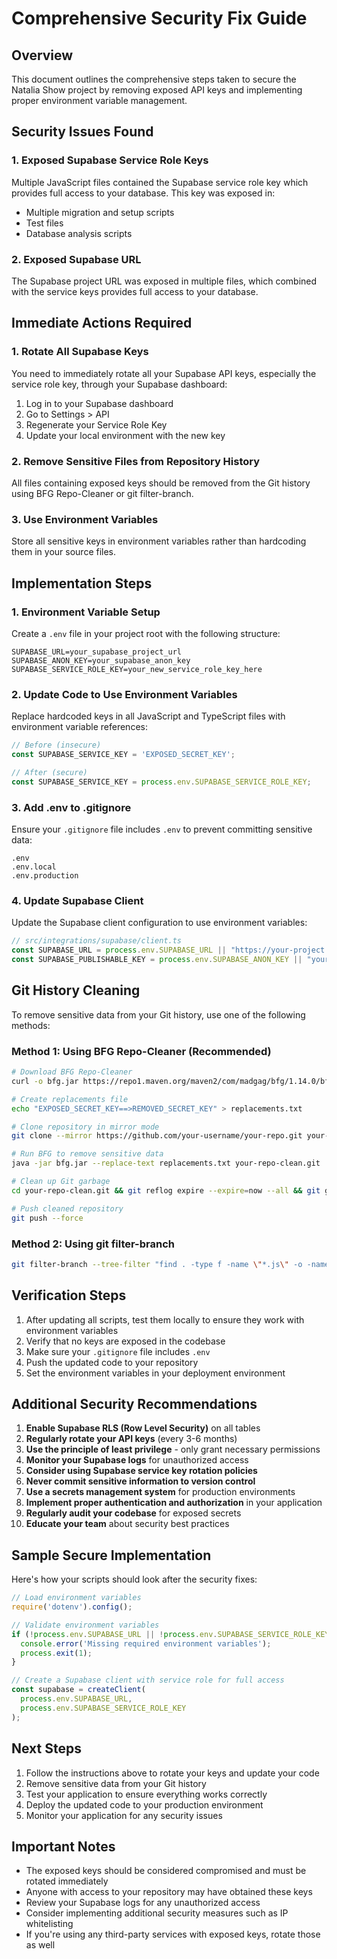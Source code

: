 # Comprehensive Security Fix Guide

## Overview

This document outlines the comprehensive steps taken to secure the Natalia Show project by removing exposed API keys and implementing proper environment variable management.

## Security Issues Found

### 1. Exposed Supabase Service Role Keys
Multiple JavaScript files contained the Supabase service role key which provides full access to your database. This key was exposed in:
- Multiple migration and setup scripts
- Test files
- Database analysis scripts

### 2. Exposed Supabase URL
The Supabase project URL was exposed in multiple files, which combined with the service keys provides full access to your database.

## Immediate Actions Required

### 1. Rotate All Supabase Keys
You need to immediately rotate all your Supabase API keys, especially the service role key, through your Supabase dashboard:
1. Log in to your Supabase dashboard
2. Go to Settings > API
3. Regenerate your Service Role Key
4. Update your local environment with the new key

### 2. Remove Sensitive Files from Repository History
All files containing exposed keys should be removed from the Git history using BFG Repo-Cleaner or git filter-branch.

### 3. Use Environment Variables
Store all sensitive keys in environment variables rather than hardcoding them in your source files.

## Implementation Steps

### 1. Environment Variable Setup
Create a `.env` file in your project root with the following structure:
```
SUPABASE_URL=your_supabase_project_url
SUPABASE_ANON_KEY=your_supabase_anon_key
SUPABASE_SERVICE_ROLE_KEY=your_new_service_role_key_here
```

### 2. Update Code to Use Environment Variables
Replace hardcoded keys in all JavaScript and TypeScript files with environment variable references:
```javascript
// Before (insecure)
const SUPABASE_SERVICE_KEY = 'EXPOSED_SECRET_KEY';

// After (secure)
const SUPABASE_SERVICE_KEY = process.env.SUPABASE_SERVICE_ROLE_KEY;
```

### 3. Add .env to .gitignore
Ensure your `.gitignore` file includes `.env` to prevent committing sensitive data:
```
.env
.env.local
.env.production
```

### 4. Update Supabase Client
Update the Supabase client configuration to use environment variables:
```typescript
// src/integrations/supabase/client.ts
const SUPABASE_URL = process.env.SUPABASE_URL || "https://your-project.supabase.co";
const SUPABASE_PUBLISHABLE_KEY = process.env.SUPABASE_ANON_KEY || "your-public-key";
```

## Git History Cleaning

To remove sensitive data from your Git history, use one of the following methods:

### Method 1: Using BFG Repo-Cleaner (Recommended)
```bash
# Download BFG Repo-Cleaner
curl -o bfg.jar https://repo1.maven.org/maven2/com/madgag/bfg/1.14.0/bfg-1.14.0.jar

# Create replacements file
echo "EXPOSED_SECRET_KEY==>REMOVED_SECRET_KEY" > replacements.txt

# Clone repository in mirror mode
git clone --mirror https://github.com/your-username/your-repo.git your-repo-clean.git

# Run BFG to remove sensitive data
java -jar bfg.jar --replace-text replacements.txt your-repo-clean.git

# Clean up Git garbage
cd your-repo-clean.git && git reflog expire --expire=now --all && git gc --prune=now --aggressive

# Push cleaned repository
git push --force
```

### Method 2: Using git filter-branch
```bash
git filter-branch --tree-filter "find . -type f -name \"*.js\" -o -name \"*.ts\" | xargs sed -i 's/EXPOSED_SECRET_KEY/your_new_service_role_key_here/g'" HEAD
```

## Verification Steps

1. After updating all scripts, test them locally to ensure they work with environment variables
2. Verify that no keys are exposed in the codebase
3. Make sure your `.gitignore` file includes `.env`
4. Push the updated code to your repository
5. Set the environment variables in your deployment environment

## Additional Security Recommendations

1. **Enable Supabase RLS (Row Level Security)** on all tables
2. **Regularly rotate your API keys** (every 3-6 months)
3. **Use the principle of least privilege** - only grant necessary permissions
4. **Monitor your Supabase logs** for unauthorized access
5. **Consider using Supabase service key rotation policies**
6. **Never commit sensitive information to version control**
7. **Use a secrets management system** for production environments
8. **Implement proper authentication and authorization** in your application
9. **Regularly audit your codebase** for exposed secrets
10. **Educate your team** about security best practices

## Sample Secure Implementation

Here's how your scripts should look after the security fixes:

```javascript
// Load environment variables
require('dotenv').config();

// Validate environment variables
if (!process.env.SUPABASE_URL || !process.env.SUPABASE_SERVICE_ROLE_KEY) {
  console.error('Missing required environment variables');
  process.exit(1);
}

// Create a Supabase client with service role for full access
const supabase = createClient(
  process.env.SUPABASE_URL, 
  process.env.SUPABASE_SERVICE_ROLE_KEY
);
```

## Next Steps

1. Follow the instructions above to rotate your keys and update your code
2. Remove sensitive data from your Git history
3. Test your application to ensure everything works correctly
4. Deploy the updated code to your production environment
5. Monitor your application for any security issues

## Important Notes

- The exposed keys should be considered compromised and must be rotated immediately
- Anyone with access to your repository may have obtained these keys
- Review your Supabase logs for any unauthorized access
- Consider implementing additional security measures such as IP whitelisting
- If you're using any third-party services with exposed keys, rotate those as well